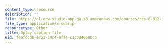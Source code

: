 ```yaml
---
content_type: resource
description: ''
file: https://ol-ocw-studio-app-qa.s3.amazonaws.com/courses/res-6-012-introduction-to-probability-spring-2018/feafccdbec53c4c4eff4c1c3d4668bca_rRwWYRh8Ypg.srt
file_type: application/x-subrip
resourcetype: Other
title: 3play caption file
uid: feafccdb-ec53-c4c4-eff4-c1c3d4668bca
---
```

